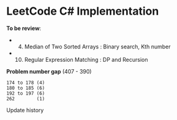 LeetCode C# Implementation
=====================================

**To be review**:
- 004. Median of Two Sorted Arrays : Binary search, Kth number
- 010. Regular Expression Matching : DP and Recursion


**Problem number gap** (407 - 390)
    
    174 to 178 (4)
    180 to 185 (6) 
    192 to 197 (6)
    262        (1)

Update history

